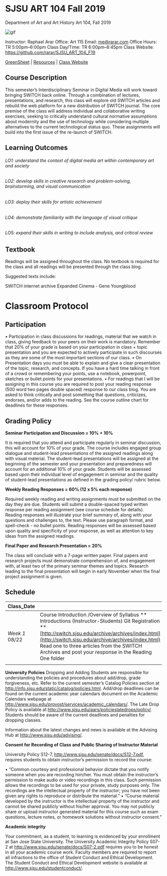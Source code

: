 **SJSU ART 104 Fall 2019**
======================
Department of Art and Art History
Art 104, Fall 2019

![gif](https://media.giphy.com/media/3xz2BXTRi2h8upl7dm/giphy.gif)

Instructor: Raphael Arar
Office: Art 115
Email: me@rarar.com
Office Hours: TR 5:00pm–6:00pm
Class Day/Time: TR 6:00pm–8:45pm
Class Website: https://github.com/rarar/SJSU_ART_104_F19

[GreenSheet](https://github.com/rarar/SJSU_ART_104_F19/blob/master/greensheet.md)
| [Resources](https://github.com/rarar/SJSU_ART_104_S18/blob/master/resources.md)
| [Class Website](https://github.com/rarar/SJSU_ART_104_F19)

Course Description
------------------
This semester’s Interdisciplinary Seminar in Digital Media will work toward bringing SWITCH back online. Through a combination of lectures, presentations, and research, this class will explore old SWITCH articles and rebuild the web platform for a new distribution of SWITCH journal. The core premise of the class will address individual and collaborative writing exercises, seeking to critically understand cultural normative assumptions about modernity and the use of technology while considering multiple alternatives to the current technological status quo. These assignments will build into the first issue of the re-launch of SWITCH.

Learning Outcomes
-----------------

###### LO1: understand the context of digital media art within contemporary art and society
###### LO2: develop skills in creative research and problem-solving, brainstorming, and visual communication 
###### LO3: deploy their skills for artistic achievement
###### LO4: demonstrate familiarity with the language of visual critique
###### LO5: expand their skills in writing to include analysis, and critical review

Textbook
--------

Readings will be assigned throughout the class. No textbook is required for the class and all readings will be presented through the class blog. 

Suggested texts include:

SWITCH internet archive
Expanded Cinema - Gene Youngblood

Classroom Protocol
==================

Participation
-------------

•	Participation in class discussions for readings, material that we watch in class, giving feedback to your peers on their work is mandatory. Remember that 20% of your grade is based on your participation in class + topic presentation and you are expected to actively participate in such discourses as they are some of the most important sections of our class.
•	On Presentation days you must be able to explain and give a clear presentation of the topic, research, and concepts. If you have a hard time talking in front of a crowd or remembering your points, use a notebook, powerpoint, sketches or bullet points for your presentations. 
•	For readings that I will be assigning in this course you are required to post your reading response (500 word two pages double spaced) response to our class blog. You are asked to think critically and post something that questions, criticizes, endorses, and/or adds to the reading. See the course outline chart for deadlines for these responses.

Grading Policy
--------------

**Seminar Participation and Discussion = 10% + 10%**

It is required that you attend and participate regularly in seminar discussion, this will account for 10% of your grade. The course includes engaged group dialogue and student-lead presentations of the assigned readings along with visual material. The student-lead presentations will be assigned at the beginning of the semester and your presentation and preparedness will account for an additional 10% of your grade. Students will be assessed based upon their individual level of engagement in seminar and the quality of student-lead presentations as defined in the grading policy/ rubric below. 

**Weekly Reading Responses = 60% (12 x 5% each response)**

Required weekly reading and writing assignments must be submitted on the day they are due. Students will submit a double-spaced typed written response per reading assignment (see course schedule for details). Reading responses will illustrate your brief summary of, along with your questions and challenges to, the text. Please use paragraph format, and spell-check - no bullet points. Reading responses will be assessed based upon quality and specificity of your response, as well as attention to key ideas from the assigned readings.

**Final Paper and Research Presentation = 20%** 

The class will conclude with a 7-page written paper. Final papers and research projects must demonstrate comprehension of, and engagement with, at least two of the primary seminar themes and topics. Research leading to the final presentation will begin in early November when the final project assignment is given.



Schedule
--------

| Class_Date          |                                                                                                                                                                        |
| ------------------- |----------------------------------------------------------------------------------------------------------------------------------------------------------------------|
| *Week 1* 08/22      | Course Introduction /Overview of Syllabus ** Introductions (Instructor-Students) Git Registration ** [http://switch.sjsu.edu/archive/archives/index.html](http://switch.sjsu.edu/archive/archives/index.html) Read one to three articles from the SWITCH Archives and post your response in the Reading One folder |
|                  |  |

**University Policies**
Dropping and Adding
Students are responsible for understanding the policies and procedures about add/drop, grade forgiveness, etc.  Refer to the current semester’s Catalog Policies section at http://info.sjsu.edu/static/catalog/policies.html.  Add/drop deadlines can be found on the current academic year calendars document on the Academic Calendars webpage at http://www.sjsu.edu/provost/services/academic_calendars/.  The Late Drop Policy is available at http://www.sjsu.edu/aars/policieslatedrops/policy/. Students should be aware of the current deadlines and penalties for dropping classes. 

Information about the latest changes and news is available at the Advising Hub at http://www.sjsu.edu/advising/.

**Consent for Recording of Class and Public Sharing of Instructor Material**

University Policy S12-7, http://www.sjsu.edu/senate/docs/S12-7.pdf, requires students to obtain instructor’s permission to record the course:

•	“Common courtesy and professional behavior dictate that you notify someone when you are recording him/her. You must obtain the instructor’s permission to make audio or video recordings in this class. Such permission allows the recordings to be used for your private, study purposes only. The recordings are the intellectual property of the instructor; you have not been given any rights to reproduce or distribute the material.” 
•	“Course material developed by the instructor is the intellectual property of the instructor and cannot be shared publicly without his/her approval. You may not publicly share or upload instructor generated material for this course such as exam questions, lecture notes, or homework solutions without instructor consent.”

**Academic integrity**

Your commitment, as a student, to learning is evidenced by your enrollment at San Jose State University.  The University Academic Integrity Policy S07-2 at http://www.sjsu.edu/senate/docs/S07-2.pdf requires you to be honest in all your academic course work. Faculty members are required to report all infractions to the office of Student Conduct and Ethical Development. The Student Conduct and Ethical Development website is available at http://www.sjsu.edu/studentconduct/. 

